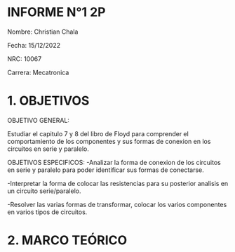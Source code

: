 # INFORME N°1 2P
Nombre: Christian Chala

Fecha: 15/12/2022

NRC: 10067

Carrera: Mecatronica

# 1.  OBJETIVOS

OBJETIVO GENERAL:

Estudiar el capitulo 7 y 8 del libro de Floyd para comprender el comportamiento de  los componentes y sus formas de conexion en los circuitos en serie y paralelo.

OBJETIVOS ESPECIFICOS:
-Analizar la forma de conexion de los circuitos en serie y paralelo para poder identificar sus formas de conectarse.

-Interpretar la forma de colocar las resistencias para su posterior analisis en un circuito serie/paralelo.

-Resolver las varias formas de transformar, colocar los varios componentes en varios tipos de circuitos.

# 2.	MARCO TEÓRICO 

